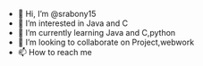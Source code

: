 - 👋 Hi, I’m @srabony15
- 👀 I’m interested in Java and C
- 🌱 I’m currently learning Java and C,python
- 💞️ I’m looking to collaborate on Project,webwork
- 📫 How to reach me 

<!---
srabony15/srabony15 is a ✨ special ✨ repository because its `README.md` (this file) appears on your GitHub profile.
You can click the Preview link to take a look at your changes.
--->

